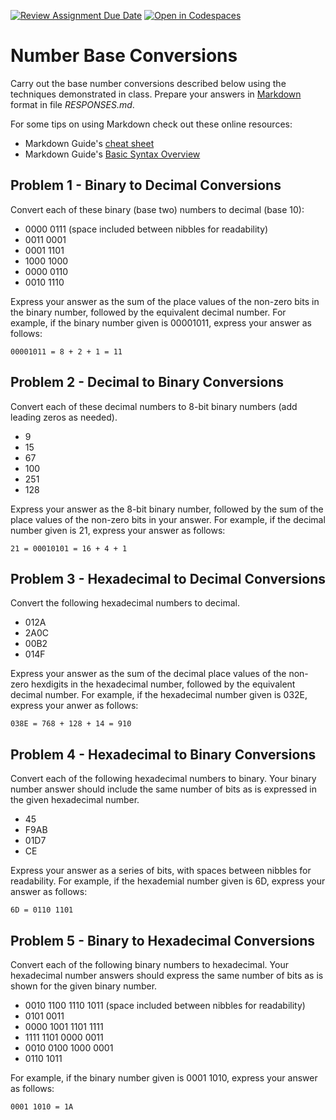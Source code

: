 [![Review Assignment Due Date](https://classroom.github.com/assets/deadline-readme-button-22041afd0340ce965d47ae6ef1cefeee28c7c493a6346c4f15d667ab976d596c.svg)](https://classroom.github.com/a/OmT6fbBr)
[![Open in Codespaces](https://classroom.github.com/assets/launch-codespace-2972f46106e565e64193e422d61a12cf1da4916b45550586e14ef0a7c637dd04.svg)](https://classroom.github.com/open-in-codespaces?assignment_repo_id=20311049)
# Number Base Conversions

Carry out the base number conversions described below using the techniques demonstrated in class. Prepare your answers in [Markdown](https://gist.github.com/cuonggt/9b7d08a597b167299f0d) format in file *RESPONSES.md*. 

For some tips on using Markdown check out these online resources:
* Markdown Guide's [cheat sheet](https://www.markdownguide.org/cheat-sheet/)
* Markdown Guide's [Basic Syntax Overview](https://www.markdownguide.org/basic-syntax/)

## Problem 1 - Binary to Decimal Conversions
Convert each of these binary (base two) numbers to decimal (base 10):
- 0000 0111 (space included between nibbles for readability)
- 0011 0001
- 0001 1101
- 1000 1000
- 0000 0110
- 0010 1110

Express your answer as the sum of the place values of the non-zero bits in the binary number, followed by the equivalent decimal number. For example, if the binary number given is 00001011, express your answer as follows:

```
00001011 = 8 + 2 + 1 = 11
```

## Problem 2 - Decimal to Binary Conversions
Convert each of these decimal numbers to 8-bit binary numbers (add leading zeros as needed).
- 9
- 15
- 67
- 100
- 251
- 128

Express your answer as the 8-bit binary number, followed by the sum of the place values of the non-zero bits in your answer. For example, if the decimal number given is 21, express your answer as follows:

```
21 = 00010101 = 16 + 4 + 1
```

## Problem 3 - Hexadecimal to Decimal Conversions
Convert the following hexadecimal numbers to decimal.
- 012A
- 2A0C
- 00B2
- 014F

Express your answer as the sum of the decimal place values of the non-zero hexdigits in the hexadecimal number, followed by the equivalent decimal number. For example, if the hexadecimal number given is 032E, express your anwer as follows:

```
038E = 768 + 128 + 14 = 910
```

## Problem 4 - Hexadecimal to Binary Conversions
Convert each of the following hexadecimal numbers to binary. Your binary number answer should include the same number of bits as is expressed in the given hexadecimal number.
- 45
- F9AB
- 01D7
- CE

Express your answer as a series of bits, with spaces between nibbles for readability. For example, if the hexademial number given is 6D, express your answer as follows:

```
6D = 0110 1101
```

## Problem 5 - Binary to Hexadecimal Conversions
Convert each of the following binary numbers to hexadecimal. Your hexadecimal number answers should express the same number of bits as is shown for the given binary number.
- 0010 1100 1110 1011 (space included between nibbles for readability)
- 0101 0011
- 0000 1001 1101 1111
- 1111 1101 0000 0011
- 0010 0100 1000 0001
- 0110 1011

For example, if the binary number given is 0001 1010, express your answer as follows:

```
0001 1010 = 1A
```